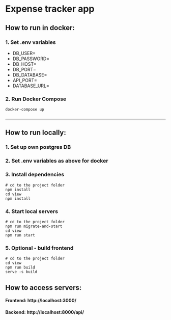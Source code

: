 # Expense tracker app
## How to run in docker:
### 1. Set .env variables
- DB_USER=
- DB_PASSWORD=
- DB_HOST=
- DB_PORT=
- DB_DATABASE=
- API_PORT=
- DATABASE_URL=
### 2. Run Docker Compose
```shell
docker-compose up
```
###
___
## How to run locally:
### 1. Set up own postgres DB
### 2. Set .env variables as above for docker
### 3. Install dependencies
```shell
# cd to the project folder
npm install
cd view
npm install
```
### 4. Start local servers
```shell
# cd to the project folder
npm run migrate-and-start
cd view
npm run start
```
### 5. Optional - build frontend
```shell
# cd to the project folder
cd view
npm run build
serve -s build
```
## How to access servers:
#### Frontend: http://localhost:3000/
#### Backend: http://localhost:8000/api/
